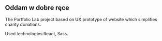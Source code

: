 ## Oddam w dobre ręce

The Portfolio Lab project based on UX prototype of website which simplifies charity donations.

Used technologies:React, Sass.